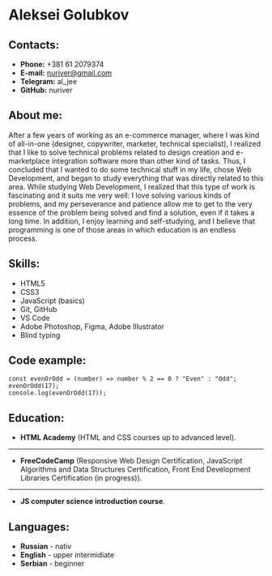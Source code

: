 # Aleksei Golubkov 

## Contacts: ##
* **Phone:** +381 61 2079374
* **E-mail:** nuriver@gmail.com
* **Telegram:** al_jee
* **GitHub:** nuriver

## About me:
After a few years of working as an e-commerce manager, where I was kind of all-in-one (designer, copywriter, marketer, technical specialist), I realized that I like to solve technical problems related to design creation and e-marketplace integration software more than other kind of tasks. Thus, I concluded that I wanted to do some technical stuff in my life, chose Web Development, and began to study everything that was directly related to this area. While studying Web Development, I realized that this type of work is fascinating and it suits me very well: I love solving various kinds of problems, and my perseverance and patience allow me to get to the very essence of the problem being solved and find a solution, even if it takes a long time. In addition, I enjoy learning and self-studying, and I believe that programming is one of those areas in which education is an endless process. 


## Skills:
* HTML5
* CSS3
* JavaScript (basics)
* Git, GitHub
* VS Code
* Adobe Photoshop, Figma, Adobe Illustrator
* Blind typing

## Code example:
``````
const evenOrOdd = (number) => number % 2 == 0 ? "Even" : "Odd";
evenOrOdd(17);
console.log(evenOrOdd(17));
``````
## Education:
* **HTML Academy** (HTML and CSS courses up to advanced level).
********************
* **FreeCodeCamp** (Responsive Web Design Certification, JavaScript Algorithms and Data Structures Certification, Front End Development Libraries Certification (in progress)).
*************************
* **JS computer science introduction course**.

## Languages:
* **Russian** - nativ
* **English** - upper intermidiate
* **Serbian** - beginner